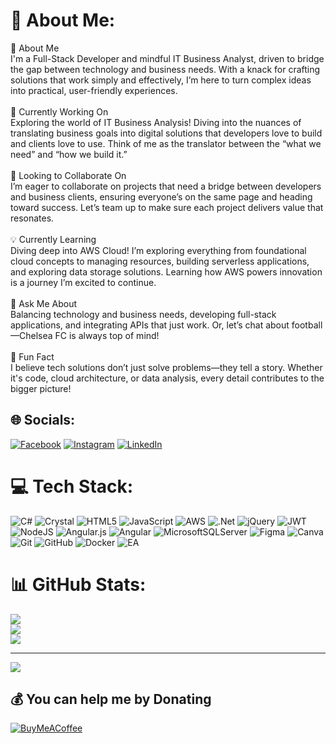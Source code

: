 # 💫 About Me:
👋 About Me<br>I'm a Full-Stack Developer and mindful IT Business Analyst, driven to bridge the gap between technology and business needs. With a knack for crafting solutions that work simply and effectively, I’m here to turn complex ideas into practical, user-friendly experiences.<br><br>🚀 Currently Working On<br>Exploring the world of IT Business Analysis! Diving into the nuances of translating business goals into digital solutions that developers love to build and clients love to use. Think of me as the translator between the “what we need” and “how we build it.”<br><br>🤝 Looking to Collaborate On<br>I’m eager to collaborate on projects that need a bridge between developers and business clients, ensuring everyone’s on the same page and heading toward success. Let’s team up to make sure each project delivers value that resonates.<br><br>💡 Currently Learning<br>Diving deep into AWS Cloud! I’m exploring everything from foundational cloud concepts to managing resources, building serverless applications, and exploring data storage solutions. Learning how AWS powers innovation is a journey I’m excited to continue.<br><br>💬 Ask Me About<br>Balancing technology and business needs, developing full-stack applications, and integrating APIs that just work. Or, let’s chat about football—Chelsea FC is always top of mind!<br><br>🎉 Fun Fact<br>I believe tech solutions don’t just solve problems—they tell a story. Whether it's code, cloud architecture, or data analysis, every detail contributes to the bigger picture!


## 🌐 Socials:
[![Facebook](https://img.shields.io/badge/Facebook-%231877F2.svg?logo=Facebook&logoColor=white)](https://facebook.com/https://web.facebook.com/shaneko.vegas) [![Instagram](https://img.shields.io/badge/Instagram-%23E4405F.svg?logo=Instagram&logoColor=white)](https://instagram.com/vegas_shane15) [![LinkedIn](https://img.shields.io/badge/LinkedIn-%230077B5.svg?logo=linkedin&logoColor=white)](https://linkedin.com/in/linkedin.com/in/shane-ko-ko/) 

# 💻 Tech Stack:
![C#](https://img.shields.io/badge/c%23-%23239120.svg?style=for-the-badge&logo=csharp&logoColor=white) ![Crystal](https://img.shields.io/badge/crystal-%23000000.svg?style=for-the-badge&logo=crystal&logoColor=white) ![HTML5](https://img.shields.io/badge/html5-%23E34F26.svg?style=for-the-badge&logo=html5&logoColor=white) ![JavaScript](https://img.shields.io/badge/javascript-%23323330.svg?style=for-the-badge&logo=javascript&logoColor=%23F7DF1E) ![AWS](https://img.shields.io/badge/AWS-%23FF9900.svg?style=for-the-badge&logo=amazon-aws&logoColor=white) ![.Net](https://img.shields.io/badge/.NET-5C2D91?style=for-the-badge&logo=.net&logoColor=white) ![jQuery](https://img.shields.io/badge/jquery-%230769AD.svg?style=for-the-badge&logo=jquery&logoColor=white) ![JWT](https://img.shields.io/badge/JWT-black?style=for-the-badge&logo=JSON%20web%20tokens) ![NodeJS](https://img.shields.io/badge/node.js-6DA55F?style=for-the-badge&logo=node.js&logoColor=white) ![Angular.js](https://img.shields.io/badge/angular.js-%23E23237.svg?style=for-the-badge&logo=angularjs&logoColor=white) ![Angular](https://img.shields.io/badge/angular-%23DD0031.svg?style=for-the-badge&logo=angular&logoColor=white) ![MicrosoftSQLServer](https://img.shields.io/badge/Microsoft%20SQL%20Server-CC2927?style=for-the-badge&logo=microsoft%20sql%20server&logoColor=white) ![Figma](https://img.shields.io/badge/figma-%23F24E1E.svg?style=for-the-badge&logo=figma&logoColor=white) ![Canva](https://img.shields.io/badge/Canva-%2300C4CC.svg?style=for-the-badge&logo=Canva&logoColor=white) ![Git](https://img.shields.io/badge/git-%23F05033.svg?style=for-the-badge&logo=git&logoColor=white) ![GitHub](https://img.shields.io/badge/github-%23121011.svg?style=for-the-badge&logo=github&logoColor=white) ![Docker](https://img.shields.io/badge/docker-%230db7ed.svg?style=for-the-badge&logo=docker&logoColor=white) ![EA](https://img.shields.io/badge/ea-%23000000.svg?style=for-the-badge&logo=ea&logoColor=white)
# 📊 GitHub Stats:
![](https://github-readme-stats.vercel.app/api?username=veg@s_SHane&theme=dark&hide_border=false&include_all_commits=false&count_private=false)<br/>
![](https://github-readme-streak-stats.herokuapp.com/?user=veg@s_SHane&theme=dark&hide_border=false)<br/>
![](https://github-readme-stats.vercel.app/api/top-langs/?username=veg@s_SHane&theme=dark&hide_border=false&include_all_commits=false&count_private=false&layout=compact)

---
[![](https://visitcount.itsvg.in/api?id=veg@s_SHane&icon=0&color=1)](https://visitcount.itsvg.in)

  ## 💰 You can help me by Donating
  [![BuyMeACoffee](https://img.shields.io/badge/Buy%20Me%20a%20Coffee-ffdd00?style=for-the-badge&logo=buy-me-a-coffee&logoColor=black)](https://buymeacoffee.com/vegasShane) 

  
<!-- Proudly created with GPRM ( https://gprm.itsvg.in ) -->
